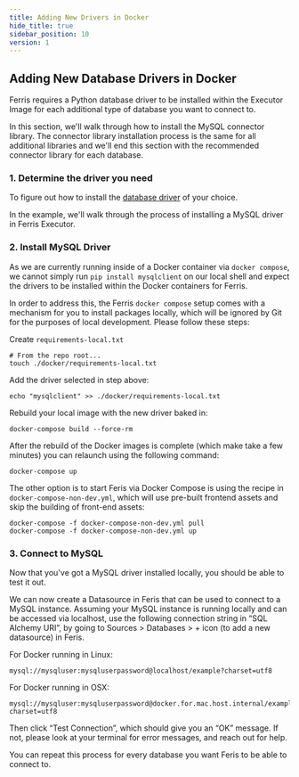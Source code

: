 ```yaml
---
title: Adding New Drivers in Docker
hide_title: true
sidebar_position: 10
version: 1
---
```


## Adding New Database Drivers in Docker

Ferris requires a Python database driver to be installed within the Executor Image for each additional type of database you
want to connect to.

In this section, we'll walk through how to install the MySQL connector library. The connector
library installation process is the same for all additional libraries and we'll end this section
with the recommended connector library for each database.

### 1. Determine the driver you need

To figure out how to install the [database driver](/docs/databases/installing-database-drivers) of your choice.

In the example, we'll walk through the process of installing a MySQL driver in Ferris Executor.

### 2. Install MySQL Driver

As we are currently running inside of a Docker container via `docker compose`, we cannot simply run
`pip install mysqlclient` on our local shell and expect the drivers to be installed within the
Docker containers for Ferris.

In order to address this, the Ferris `docker compose` setup comes with a mechanism for you to
install packages locally, which will be ignored by Git for the purposes of local development. Please
follow these steps:

Create `requirements-local.txt`

```
# From the repo root...
touch ./docker/requirements-local.txt
```

Add the driver selected in step above:

```
echo "mysqlclient" >> ./docker/requirements-local.txt
```

Rebuild your local image with the new driver baked in:

```
docker-compose build --force-rm
```

After the rebuild of the Docker images is complete (which make take a few minutes) you can relaunch using the following command:

```
docker-compose up
```

The other option is to start Feris via Docker Compose is using the recipe in `docker-compose-non-dev.yml`, which will use pre-built frontend assets and skip the building of front-end assets:

```
docker-compose -f docker-compose-non-dev.yml pull
docker-compose -f docker-compose-non-dev.yml up
```

### 3. Connect to MySQL

Now that you've got a MySQL driver installed locally, you should be able to test it out.

We can now create a Datasource in Feris that can be used to connect to a MySQL instance. Assuming
your MySQL instance is running locally and can be accessed via localhost, use the following
connection string in “SQL Alchemy URI”, by going to Sources > Databases > + icon (to add a new
datasource) in Feris.

For Docker running in Linux:

```
mysql://mysqluser:mysqluserpassword@localhost/example?charset=utf8
```

For Docker running in OSX:

```
mysql://mysqluser:mysqluserpassword@docker.for.mac.host.internal/example?charset=utf8
```

Then click “Test Connection”, which should give you an “OK” message. If not, please look at your
terminal for error messages, and reach out for help.

You can repeat this process for every database you want Feris to be able to connect to.

